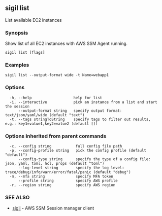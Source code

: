 ## sigil list

List available EC2 instances

### Synopsis

Show list of all EC2 instances with AWS SSM Agent running.

```
sigil list [flags]
```

### Examples

```
sigil list --output-format wide -t Name=webapp1
```

### Options

```
  -h, --help                   help for list
  -i, --interactive            pick an instance from a list and start the session
      --output-format string   specify output format: text/json/yaml/wide (default "text")
  -t, --tags stringToString    specify tags to filter out results, e.g.: key1=value1,key2=value2 (default [])
```

### Options inherited from parent commands

```
  -c, --config string           full config file path
  -p, --config-profile string   pick the config profile (default "default")
      --config-type string      specify the type of a config file: json, yaml, toml, hcl, props (default "toml")
      --log-level string        specify the log level: trace/debug/info/warn/error/fatal/panic (default "debug")
  -m, --mfa string              specify MFA token
      --profile string          specify AWS profile
  -r, --region string           specify AWS region
```

### SEE ALSO

* [sigil](sigil.md)	 - AWS SSM Session manager client

